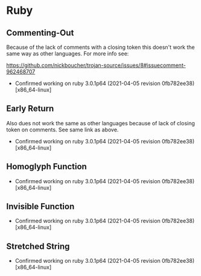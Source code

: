 # Ruby

## Commenting-Out

Because of the lack of comments with a closing token this doesn't work
the same way as other languages. For more info see:

https://github.com/nickboucher/trojan-source/issues/8#issuecomment-962468707

- Confirmed working on ruby 3.0.1p64 (2021-04-05 revision 0fb782ee38) [x86_64-linux]

## Early Return

Also dues not work the same as other languages because of lack of closing token
on comments. See same link as above.

- Confirmed working on ruby 3.0.1p64 (2021-04-05 revision 0fb782ee38) [x86_64-linux]

## Homoglyph Function

- Confirmed working on ruby 3.0.1p64 (2021-04-05 revision 0fb782ee38) [x86_64-linux]

## Invisible Function

- Confirmed working on ruby 3.0.1p64 (2021-04-05 revision 0fb782ee38) [x86_64-linux]

## Stretched String

- Confirmed working on ruby 3.0.1p64 (2021-04-05 revision 0fb782ee38) [x86_64-linux]
